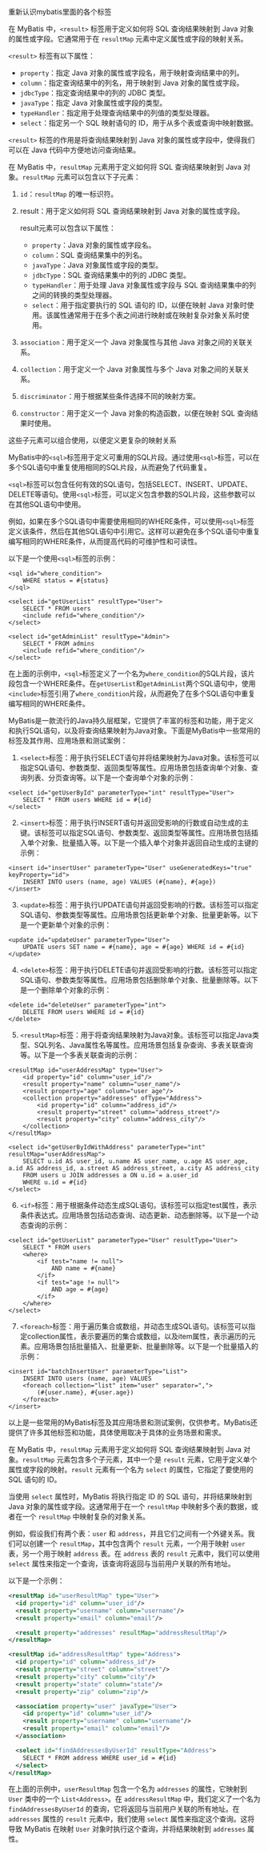 重新认识mybatis里面的各个标签



在 MyBatis 中，`<result>` 标签用于定义如何将 SQL 查询结果映射到 Java 对象的属性或字段。它通常用于在 `resultMap` 元素中定义属性或字段的映射关系。

`<result>` 标签有以下属性：

- `property`：指定 Java 对象的属性或字段名，用于映射查询结果中的列。
- `column`：指定查询结果中的列名，用于映射到 Java 对象的属性或字段。
- `jdbcType`：指定查询结果中的列的 JDBC 类型。
- `javaType`：指定 Java 对象属性或字段的类型。
- `typeHandler`：指定用于处理查询结果中的列值的类型处理器。
- `select`：指定另一个 SQL 映射语句的 ID，用于从多个表或查询中映射数据。

`<result>` 标签的作用是将查询结果映射到 Java 对象的属性或字段中，使得我们可以在 Java 代码中方便地访问查询结果。

在 MyBatis 中，`resultMap` 元素用于定义如何将 SQL 查询结果映射到 Java 对象。`resultMap` 元素可以包含以下子元素：

1. `id`：`resultMap` 的唯一标识符。

2. result：用于定义如何将 SQL 查询结果映射到 Java 对象的属性或字段。

   result元素可以包含以下属性：

   - `property`：Java 对象的属性或字段名。
   - `column`：SQL 查询结果集中的列名。
   - `javaType`：Java 对象属性或字段的类型。
   - `jdbcType`：SQL 查询结果集中的列的 JDBC 类型。
   - `typeHandler`：用于处理 Java 对象属性或字段与 SQL 查询结果集中的列之间的转换的类型处理器。
   - `select`：用于指定要执行的 SQL 语句的 ID，以便在映射 Java 对象时使用。该属性通常用于在多个表之间进行映射或在映射复杂对象关系时使用。

3. `association`：用于定义一个 Java 对象属性与其他 Java 对象之间的关联关系。

4. `collection`：用于定义一个 Java 对象属性与多个 Java 对象之间的关联关系。

5. `discriminator`：用于根据某些条件选择不同的映射方案。

6. `constructor`：用于定义一个 Java 对象的构造函数，以便在映射 SQL 查询结果时使用。

这些子元素可以组合使用，以便定义更复杂的映射关系

MyBatis中的`<sql>`标签用于定义可重用的SQL片段。通过使用`<sql>`标签，可以在多个SQL语句中重复使用相同的SQL片段，从而避免了代码重复。 

`<sql>`标签可以包含任何有效的SQL语句，包括SELECT、INSERT、UPDATE、DELETE等语句。使用`<sql>`标签，可以定义包含参数的SQL片段，这些参数可以在其他SQL语句中使用。 

例如，如果在多个SQL语句中需要使用相同的WHERE条件，可以使用`<sql>`标签定义该条件，然后在其他SQL语句中引用它。这样可以避免在多个SQL语句中重复编写相同的WHERE条件，从而提高代码的可维护性和可读性。

以下是一个使用`<sql>`标签的示例：

```
<sql id="where_condition">
    WHERE status = #{status}
</sql>

<select id="getUserList" resultType="User">
    SELECT * FROM users
    <include refid="where_condition"/>
</select>

<select id="getAdminList" resultType="Admin">
    SELECT * FROM admins
    <include refid="where_condition"/>
</select>
```

在上面的示例中，`<sql>`标签定义了一个名为`where_condition`的SQL片段，该片段包含一个WHERE条件。在`getUserList`和`getAdminList`两个SQL语句中，使用`<include>`标签引用了`where_condition`片段，从而避免了在多个SQL语句中重复编写相同的WHERE条件。

MyBatis是一款流行的Java持久层框架，它提供了丰富的标签和功能，用于定义和执行SQL语句，以及将查询结果映射为Java对象。下面是MyBatis中一些常用的标签及其作用、应用场景和测试案例：

1. `<select>`标签：用于执行SELECT语句并将结果映射为Java对象。该标签可以指定SQL语句、参数类型、返回类型等属性。应用场景包括查询单个对象、查询列表、分页查询等。以下是一个查询单个对象的示例：

```
<select id="getUserById" parameterType="int" resultType="User">
    SELECT * FROM users WHERE id = #{id}
</select>
```

2. `<insert>`标签：用于执行INSERT语句并返回受影响的行数或自动生成的主键。该标签可以指定SQL语句、参数类型、返回类型等属性。应用场景包括插入单个对象、批量插入等。以下是一个插入单个对象并返回自动生成的主键的示例：

```
<insert id="insertUser" parameterType="User" useGeneratedKeys="true" keyProperty="id">
    INSERT INTO users (name, age) VALUES (#{name}, #{age})
</insert>
```

3. `<update>`标签：用于执行UPDATE语句并返回受影响的行数。该标签可以指定SQL语句、参数类型等属性。应用场景包括更新单个对象、批量更新等。以下是一个更新单个对象的示例：

```
<update id="updateUser" parameterType="User">
    UPDATE users SET name = #{name}, age = #{age} WHERE id = #{id}
</update>
```

4. `<delete>`标签：用于执行DELETE语句并返回受影响的行数。该标签可以指定SQL语句、参数类型等属性。应用场景包括删除单个对象、批量删除等。以下是一个删除单个对象的示例：

```
<delete id="deleteUser" parameterType="int">
    DELETE FROM users WHERE id = #{id}
</delete>
```

5. `<resultMap>`标签：用于将查询结果映射为Java对象。该标签可以指定Java类型、SQL列名、Java属性名等属性。应用场景包括复杂查询、多表关联查询等。以下是一个多表关联查询的示例：

```
<resultMap id="userAddressMap" type="User">
    <id property="id" column="user_id"/>
    <result property="name" column="user_name"/>
    <result property="age" column="user_age"/>
    <collection property="addresses" ofType="Address">
        <id property="id" column="address_id"/>
        <result property="street" column="address_street"/>
        <result property="city" column="address_city"/>
    </collection>
</resultMap>

<select id="getUserByIdWithAddress" parameterType="int" resultMap="userAddressMap">
    SELECT u.id AS user_id, u.name AS user_name, u.age AS user_age, a.id AS address_id, a.street AS address_street, a.city AS address_city
    FROM users u JOIN addresses a ON u.id = a.user_id
    WHERE u.id = #{id}
</select>
```

6. `<if>`标签：用于根据条件动态生成SQL语句。该标签可以指定test属性，表示条件表达式。应用场景包括动态查询、动态更新、动态删除等。以下是一个动态查询的示例：

```
<select id="getUserList" parameterType="User" resultType="User">
    SELECT * FROM users
    <where>
        <if test="name != null">
            AND name = #{name}
        </if>
        <if test="age != null">
            AND age = #{age}
        </if>
    </where>
</select>
```

7. `<foreach>`标签：用于遍历集合或数组，并动态生成SQL语句。该标签可以指定collection属性，表示要遍历的集合或数组，以及item属性，表示遍历的元素。应用场景包括批量插入、批量更新、批量删除等。以下是一个批量插入的示例：

```
<insert id="batchInsertUser" parameterType="List">
    INSERT INTO users (name, age) VALUES
    <foreach collection="list" item="user" separator=",">
        (#{user.name}, #{user.age})
    </foreach>
</insert>
```

以上是一些常用的MyBatis标签及其应用场景和测试案例，仅供参考。MyBatis还提供了许多其他标签和功能，具体使用取决于具体的业务场景和需求。

在 MyBatis 中，`resultMap` 元素用于定义如何将 SQL 查询结果映射到 Java 对象。`resultMap` 元素包含多个子元素，其中一个是 `result` 元素，它用于定义单个属性或字段的映射。`result` 元素有一个名为 `select` 的属性，它指定了要使用的 SQL 语句的 ID。

当使用 `select` 属性时，MyBatis 将执行指定 ID 的 SQL 语句，并将结果映射到 Java 对象的属性或字段。这通常用于在一个 `resultMap` 中映射多个表的数据，或者在一个 `resultMap` 中映射复杂的对象关系。

例如，假设我们有两个表：`user` 和 `address`，并且它们之间有一个外键关系。我们可以创建一个 `resultMap`，其中包含两个 `result` 元素，一个用于映射 `user` 表，另一个用于映射 `address` 表。在 `address` 表的 `result` 元素中，我们可以使用 `select` 属性来指定一个查询，该查询将返回与当前用户关联的所有地址。

以下是一个示例：

```xml
<resultMap id="userResultMap" type="User">
  <id property="id" column="user_id"/>
  <result property="username" column="username"/>
  <result property="email" column="email"/>

  <result property="addresses" resultMap="addressResultMap"/>
</resultMap>

<resultMap id="addressResultMap" type="Address">
  <id property="id" column="address_id"/>
  <result property="street" column="street"/>
  <result property="city" column="city"/>
  <result property="state" column="state"/>
  <result property="zip" column="zip"/>

  <association property="user" javaType="User">
    <id property="id" column="user_id"/>
    <result property="username" column="username"/>
    <result property="email" column="email"/>
  </association>

  <select id="findAddressesByUserId" resultType="Address">
    SELECT * FROM address WHERE user_id = #{id}
  </select>
</resultMap>
```

在上面的示例中，`userResultMap` 包含一个名为 `addresses` 的属性，它映射到 `User` 类中的一个 `List<Address>`。在 `addressResultMap` 中，我们定义了一个名为 `findAddressesByUserId` 的查询，它将返回与当前用户关联的所有地址。在 `addresses` 属性的 `result` 元素中，我们使用 `select` 属性来指定这个查询。这将导致 MyBatis 在映射 `User` 对象时执行这个查询，并将结果映射到 `addresses` 属性。